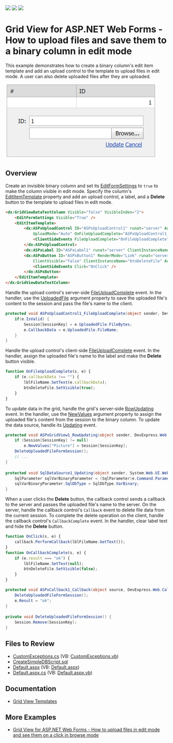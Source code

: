 <!-- default badges list -->
![](https://img.shields.io/endpoint?url=https://codecentral.devexpress.com/api/v1/VersionRange/128536070/15.1.5%2B)
[![](https://img.shields.io/badge/Open_in_DevExpress_Support_Center-FF7200?style=flat-square&logo=DevExpress&logoColor=white)](https://supportcenter.devexpress.com/ticket/details/T285123)
[![](https://img.shields.io/badge/📖_How_to_use_DevExpress_Examples-e9f6fc?style=flat-square)](https://docs.devexpress.com/GeneralInformation/403183)
<!-- default badges end -->
# Grid View for ASP.NET Web Forms - How to upload files and save them to a binary column in edit mode

This example demonstrates how to create a binary column's edit item template and add an upload control to the template to upload files in edit mode. A user can also delete uploaded files after they are uploaded.

![Upload files in edit mode](UploadFilesInEditMode.png)

## Overview

Create an invisible binary column and set its [EditFormSettings](https://docs.devexpress.com/AspNet/DevExpress.Web.GridViewDataColumn.EditFormSettings) to `true` to make the column visible in edit mode. Specify the column's [EditItemTemplate](https://docs.devexpress.com/AspNet/DevExpress.Web.GridViewDataColumn.EditItemTemplate) property and add an upload control, a label, and a **Delete** button to the template to upload files in edit mode.

```aspx
<dx:GridViewDataTextColumn Visible="false" VisibleIndex="2">
    <EditFormSettings Visible="True" />
    <EditItemTemplate>
        <dx:ASPxUploadControl ID="ASPxUploadControl1" runat="server" AutoStartUpload="true"
            UploadMode="Auto" OnFileUploadComplete="ASPxUploadControl1_FileUploadComplete">
            <ClientSideEvents FileUploadComplete="OnFileUploadComplete" />
        </dx:ASPxUploadControl>
        <dx:ASPxLabel ID="ASPxLabel1" runat="server" ClientInstanceName="lblFileName" />
        <dx:ASPxButton ID="ASPxButton1" RenderMode="Link" runat="server" Text="Remove"
            ClientVisible="false" ClientInstanceName="btnDeleteFile" AutoPostBack="false">
            <ClientSideEvents Click="OnClick" />
        </dx:ASPxButton>
    </EditItemTemplate>
</dx:GridViewDataTextColumn>
```

Handle the upload control's server-side [FileUploadComplete](https://docs.devexpress.com/AspNet/DevExpress.Web.ASPxUploadControl.FileUploadComplete) event. In the handler, use the [UploadedFile](https://docs.devexpress.com/AspNet/DevExpress.Web.FileUploadCompleteEventArgs.UploadedFile) argument property to save the uploaded file's content to the session and pass the file's name to the client.

```cs
protected void ASPxUploadControl1_FileUploadComplete(object sender, DevExpress.Web.FileUploadCompleteEventArgs e) {
    if(e.IsValid) {
        Session[SessionKey] = e.UploadedFile.FileBytes;
        e.CallbackData = e.UploadedFile.FileName;
    }
}
```

Handle the upload control's client-side [FileUploadComplete](https://docs.devexpress.com/AspNet/js-ASPxClientUploadControl.FileUploadComplete) event. In the handler, assign the uploaded file's name to the label and make the **Delete** button visible.

```js
function OnFileUploadComplete(s, e) {
    if (e.callbackData !== "") {
        lblFileName.SetText(e.callbackData);
        btnDeleteFile.SetVisible(true);
    }
}
```

To update data in the grid, handle the grid's server-side [RowUpdating](https://docs.devexpress.com/AspNet/DevExpress.Web.ASPxGridView.RowUpdating) event. In the handler, use the [NewValues](https://docs.devexpress.com/AspNet/DevExpress.Web.Data.ASPxDataUpdatingEventArgs.NewValues) argument property to assign the uploaded file's content from the session to the binary column. To update the data source, handle its [Updating](https://learn.microsoft.com/en-us/dotnet/api/system.web.ui.webcontrols.sqldatasource.updating?view=netframework-4.8) event.

```cs
protected void ASPxGridView1_RowUpdating(object sender, DevExpress.Web.Data.ASPxDataUpdatingEventArgs e) {
    if (Session[SessionKey] != null)
        e.NewValues["Picture"] = Session[SessionKey];
    DeleteUploadedFileFormSession();
    // ...
}

protected void SqlDataSource1_Updating(object sender, System.Web.UI.WebControls.SqlDataSourceCommandEventArgs e) {
    SqlParameter sqlVarBinaryParameter = (SqlParameter)e.Command.Parameters[0];
    sqlVarBinaryParameter.SqlDbType = SqlDbType.VarBinary;
}
```

When a user clicks the **Delete** button, the callback control sends a callback to the server and passes the uploaded file's name to the server. On the server, handle the callback control's `Callback` event to delete file data from the current session. To complete the delete operation on the client, handle the callback control's `CallbackComplete` event. In the handler, clear label text and hide the **Delete** button.

```js
function OnClick(s, e) {
    callback.PerformCallback(lblFileName.GetText());
}
function OnCallbackComplete(s, e) {
    if (e.result === "ok") {
        lblFileName.SetText(null);
        btnDeleteFile.SetVisible(false);
    }
}
```

```cs
protected void ASPxCallback1_Callback(object source, DevExpress.Web.CallbackEventArgs e) {
    DeleteUploadedFileFormSession();
    e.Result = "ok";
}

private void DeleteUploadedFileFormSession() {
    Session.Remove(SessionKey);
}
```

## Files to Review

* [CustomExceptions.cs](./CS/App_Code/CustomExceptions.cs) (VB: [CustomExceptions.vb](./VB/App_Code/CustomExceptions.vb))
* [CreateSimpleDBScript.sql](./CS/CreateSimpleDBScript.sql)
* [Default.aspx](./CS/Default.aspx) (VB: [Default.aspx](./VB/Default.aspx))
* [Default.aspx.cs](./CS/Default.aspx.cs) (VB: [Default.aspx.vb](./VB/Default.aspx.vb))

## Documentation

* [Grid View Templates](https://docs.devexpress.com/AspNet/3718/components/grid-view/concepts/templates)

## More Examples

* [Grid View for ASP.NET Web Forms - How to upload files in edit mode and see them on a click in browse mode](https://github.com/DevExpress-Examples/aspxgridview-upload-files)
